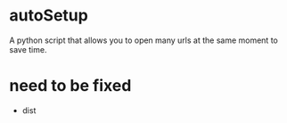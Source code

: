 # autoSetup
A python script that allows you to open many urls at the same moment to save time. 

# need to be fixed
- dist
